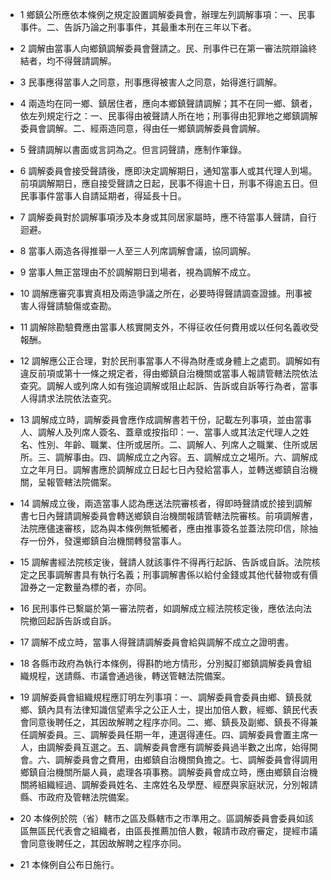 * 1 鄉鎮公所應依本條例之規定設置調解委員會，辦理左列調解事項：一、民事事件。二、告訴乃論之刑事事件，其最重本刑在三年以下者。

* 2 調解由當事人向鄉鎮調解委員會聲請之。民、刑事件已在第一審法院辯論終結者，均不得聲請調解。

* 3 民事應得當事人之同意，刑事應得被害人之同意，始得進行調解。

* 4 兩造均在同一鄉、鎮居住者，應向本鄉鎮聲請調解；其不在同一鄉、鎮者，依左列規定行之：一、民事得由被聲請人所在地；刑事得由犯罪地之鄉鎮調解委員會調解。二、經兩造同意，得由任一鄉鎮調解委員會調解。

* 5 聲請調解以書面或言詞為之。但言詞聲請，應制作筆錄。

* 6 調解委員會接受聲請後，應即決定調解期日，通知當事人或其代理人到場。前項調解期日，應自接受聲請之日起，民事不得逾十日，刑事不得逾五日。但民事事件當事人自請延期者，得延長十日。

* 7 調解委員對於調解事項涉及本身或其同居家屬時，應不待當事人聲請，自行迴避。

* 8 當事人兩造各得推舉一人至三人列席調解會議，協同調解。

* 9 當事人無正當理由不於調解期日到場者，視為調解不成立。

* 10 調解應審究事實真相及兩造爭議之所在，必要時得聲請調查證據。刑事被害人得聲請驗傷或查勘。

* 11 調解除勘驗費應由當事人核實開支外，不得征收任何費用或以任何名義收受報酬。

* 12 調解應公正合理，對於民刑事當事人不得為財產或身體上之處罰。調解如有違反前項或第十一條之規定者，得由鄉鎮自治機關或當事人報請管轄法院依法查究。調解人或列席人如有強迫調解或阻止起訴、告訴或自訴等行為者，當事人得請求法院依法查究。

* 13 調解成立時，調解委員會應作成調解書若干份，記載左列事項，並由當事人、調解人及列席人簽名、蓋章或按指印：一、當事人或其法定代理人之姓名、性別、年齡、職業、住所或居所。二、調解人、列席人之職業、住所或居所。三、調解事由。四、調解成立之內容。五、調解成立之場所。六、調解成立之年月日。調解書應於調解成立日起七日內發給當事人，並轉送鄉鎮自治機關，呈報管轄法院備案。

* 14 調解成立後，兩造當事人認為應送法院審核者，得即時聲請或於接到調解書七日內聲請調解委員會轉送鄉鎮自治機關報請管轄法院審核。前項調解書，法院應儘速審核，認為與本條例無牴觸者，應由推事簽名並蓋法院印信，除抽存一份外，發還鄉鎮自治機關轉發當事人。

* 15 調解書經法院核定後，聲請人就該事件不得再行起訴、告訴或自訴。法院核定之民事調解書具有執行名義；刑事調解書係以給付金錢或其他代替物或有價證券之一定數量為標的者，亦同。

* 16 民刑事件已繫屬於第一審法院者，如調解成立經法院核定後，應依法向法院撤回起訴告訴或自訴。

* 17 調解不成立時，當事人得聲請調解委員會給與調解不成立之證明書。

* 18 各縣市政府為執行本條例，得斟酌地方情形，分別擬訂鄉鎮調解委員會組織規程，送請縣、市議會通過後，轉送管轄法院備案。

* 19 調解委員會組織規程應訂明左列事項：一、調解委員會委員由鄉、鎮長就鄉、鎮內具有法律知識信望素孚之公正人士，提出加倍人數，經鄉、鎮民代表會同意後聘任之，其因故解聘之程序亦同。二、鄉、鎮長及副鄉、鎮長不得兼任調解委員。三、調解委員任期一年，連選得連任。四、調解委員會置主席一人，由調解委員互選之。五、調解委員會應有調解委員過半數之出席，始得開會。六、調解委員會之費用，由鄉鎮自治機關負擔之。七、調解委員會得調用鄉鎮自治機關所屬人員，處理各項事務。調解委員會成立時，應由鄉鎮自治機關將組織經過、調解委員姓名、主席姓名及學歷、經歷與家庭狀況，分別報請縣、市政府及管轄法院備案。

* 20 本條例於院（省）轄市之區及縣轄市之市準用之。區調解委員會委員如該區無區民代表會之組織者，由區長推薦加倍人數，報請市政府審定，提經市議會同意後聘任之，其因故解聘之程序亦同。

* 21 本條例自公布日施行。

